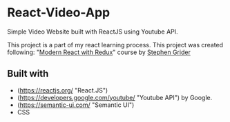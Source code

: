 # React-Video-App
Simple Video Website built with ReactJS using Youtube API.

This project is a part of my react learning process.
This project was created following: "[Modern React with Redux](https://www.udemy.com/react-redux/ "Modern React with Redux")" course by [Stephen Grider](https://www.udemy.com/user/sgslo/ "Stephen Grider")

## Built with
- (https://reactjs.org/ "React.JS")
- (https://developers.google.com/youtube/ "Youtube API") by Google.
- (https://semantic-ui.com/ "Semantic UI")
- CSS

